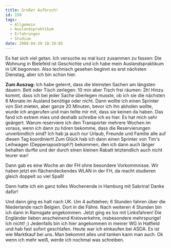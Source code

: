 ```yaml
---
title: Großer Aufbruch!
id: 150
tags:
  - Allgemein
  - Auslandspraktikum
  - Erfahrungen
  - Studium
date: 2008-04-29 18:10:05
---
```


Es hat sich viel getan. Ich versuche es mal kurz zusammen zu fassen: Die Wohnung in Bielefeld ist Geschichte und ich habe mein Auslandspraktikum in UK begonnen. Also technisch gesehen beginnt es erst n&#228;chsten Dienstag, aber ich bin schon hier.

**Zum Auszug:** Ich habe gelernt, dass die kleinsten Sachen am l&#228;ngsten dauern. Bett oder Tisch zerlegen: 10 min aber Tisch frei r&#228;umen: 2h! Hinzu kommt, dass ich bei jeder Sache &#252;berlegen musste, ob ich sie die n&#228;chsten 6 Monate im Ausland ben&#246;tige oder nicht. Dann wollte ich einen Sprinter von Sixt mieten, aber ganze 20 Minuten, bevor ich ihn abholen wollte, wurde ich angerufen und man teilte mir mit, dass sie keinen da haben. Das fand ich extrem mies und deshalb schreibe ich es hier. Es hat mich sehr ge&#228;rgert. Warum reserviere ich den Transporter mehrere Wochen im voraus, wenn ich dann zu h&#246;ren bekomme, dass die Reservierungen unverbindlich sind? Ich hab ja auch nur Urlaub, Freunde und Familie alle auf diesen Tag koordiniert! Zum Gl&#252;ck hab ich dann einen Sprinter von Tim's Leihwagen (Deppenapostroph?) bekommen, den ich dann auch l&#228;nger behalten durfte und der durch einen kleinen Rabatt letztendlich auch nicht teurer war!

Dann gab es eine Woche an der FH ohne besondere Vorkommnisse. Wir haben jetzt ein fl&#228;chendeckendes WLAN in der FH, da macht studieren gleich doppelt so viel Spa&#223;!

Dann hatte ich ein ganz tolles Wochenende in Hamburg mit Sabrina! Danke daf&#252;r!

Und dann ging es halt nach UK. Um 4 aufstehen; 6 Stunden fahren &#252;ber die Niederlande nach Belgien. Dort in die F&#228;hre. Nach weiteren 4 Stunden bin ich dann in Ramsgate angekommen. Jetzt ging es los mit Linksfahren! Die Engl&#228;nder lieben anscheinend Kreisverkehre, insbesondere mehrspurige! Ich nicht! ;) Jedenfalls bin ich hier angekommen in meiner WG in Hatfield und hab fast sofort geschlafen. Heute war ich einkaufen bei ASDA. Es ist wie Marktkauf bei uns. Man bekommt alles und tanken kann man auch. Ok wenn ich mehr wei&#223;, werde ich nochmal was schreiben.